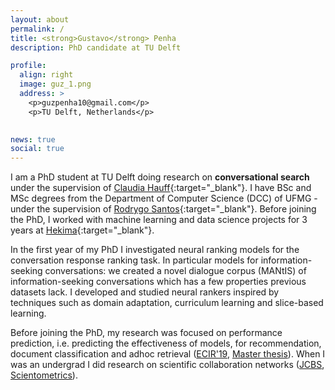 ```yaml
---
layout: about
permalink: /
title: <strong>Gustavo</strong> Penha
description: PhD candidate at TU Delft

profile:
  align: right
  image: guz_1.png
  address: >
    <p>guzpenha10@gmail.com</p>
    <p>TU Delft, Netherlands</p>
    

news: true
social: true
---
```


I am a PhD student at TU Delft doing research on **conversational search** under the supervision of [Claudia Hauff](https://chauff.github.io/){:target="_blank"}. I have BSc and MSc degrees from the Department of Computer Science (DCC) of UFMG - under the supervision of [Rodrygo Santos](https://homepages.dcc.ufmg.br/~rodrygo/){:target="_blank"}. Before joining the PhD, I worked with machine learning and data science projects for 3 years at [Hekima](http://www.hekima.com/en/){:target="_blank"}.


In the first year of my PhD I investigated neural ranking models for the conversation response ranking task. In particular models for information-seeking conversations: we created a novel dialogue corpus (MANtIS) of information-seeking conversations which has a few properties previous datasets lack. I developed and studied neural rankers inspired by techniques such as domain adaptation, curriculum learning and slice-based learning.

Before joining the PhD, my research was focused on performance prediction, i.e. predicting the effectiveness of models, for recommendation, document classification and adhoc retrieval ([ECIR'19](https://homepages.dcc.ufmg.br/~rodrygo/wp-content/papercite-data/pdf/penha2019ecir.pdf), [Master thesis](https://drive.google.com/file/d/1ScGA8EASeQbJvOLXJTBY77_zJNF0kspx/view)). When I was an undergrad I did research on scientific collaboration networks ([JCBS](https://link.springer.com/content/pdf/10.1186%2Fs13173-017-0059-6.pdf), [Scientometrics](https://dl.acm.org/doi/10.1007/s11192-016-1901-x])).